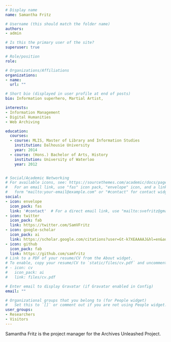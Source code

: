 ```yaml
---
# Display name
name: Samantha Fritz

# Username (this should match the folder name)
authors:
- admin

# Is this the primary user of the site?
superuser: true

# Role/position
role:

# Organizations/Affiliations
organizations:
- name:
  url: ""

# Short bio (displayed in user profile at end of posts)
bio: Information superhero, Martial Artist,

interests:
- Information Management
- Digital Humanities
- Web Archiving

education:
  courses:
  - course: MLIS, Master of Library and Information Studies
    institution: Dalhousie University
    year: 2014
  - course: (Hons.) Bachelor of Arts, History
    institution: University of Waterloo
    year: 2012


# Social/Academic Networking
# For available icons, see: https://sourcethemes.com/academic/docs/page-builder/#icons
#   For an email link, use "fas" icon pack, "envelope" icon, and a link in the
#   form "mailto:your-email@example.com" or "#contact" for contact widget.
social:
- icon: envelope
  icon_pack: fas
  link: '#contact'  # For a direct email link, use "mailto:svefritz@gmail.com".
- icon: twitter
  icon_pack: fab
  link: https://twitter.com/SamVFritz
- icon: google-scholar
  icon_pack: ai
  link: https://scholar.google.com/citations?user=Gt-k7XEAAAAJ&hl=en&authuser=1
- icon: github
  icon_pack: fab
  link: https://github.com/samfritz
# Link to a PDF of your resume/CV from the About widget.
# To enable, copy your resume/CV to `static/files/cv.pdf` and uncomment the lines below.
# - icon: cv
#   icon_pack: ai
#   link: files/cv.pdf

# Enter email to display Gravatar (if Gravatar enabled in Config)
email: ""

# Organizational groups that you belong to (for People widget)
#   Set this to `[]` or comment out if you are not using People widget.
user_groups:
- Researchers
- Visitors
---
```


Samantha Fritz is the project manager for the Archives Unleashed Project.
